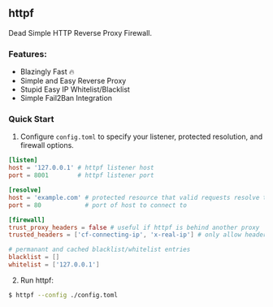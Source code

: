 httpf
-----

Dead Simple HTTP Reverse Proxy Firewall.

<!--
  TODO: document fail2ban implementation
-->

### Features:
  - Blazingly Fast 🔥
  - Simple and Easy Reverse Proxy
  - Stupid Easy IP Whitelist/Blacklist
  - Simple Fail2Ban Integration

### Quick Start

1. Configure `config.toml` to specify your listener, protected resolution,
and firewall options.

```toml
[listen]
host = '127.0.0.1' # httpf listener host
port = 8001        # httpf listener port

[resolve]
host = 'example.com' # protected resource that valid requests resolve to
port = 80            # port of host to connect to

[firewall]
trust_proxy_headers = false # useful if httpf is behind another proxy
trusted_headers = ['cf-connecting-ip', 'x-real-ip'] # only allow headers u trust

# permanant and cached blacklist/whitelist entries
blacklist = []
whitelist = ['127.0.0.1']
```

2. Run httpf:

```bash
$ httpf --config ./config.toml
```
